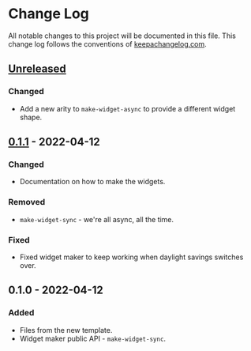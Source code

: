 # Change Log
All notable changes to this project will be documented in this file. This change log follows the conventions of [keepachangelog.com](http://keepachangelog.com/).

## [Unreleased]
### Changed
- Add a new arity to `make-widget-async` to provide a different widget shape.

## [0.1.1] - 2022-04-12
### Changed
- Documentation on how to make the widgets.

### Removed
- `make-widget-sync` - we're all async, all the time.

### Fixed
- Fixed widget maker to keep working when daylight savings switches over.

## 0.1.0 - 2022-04-12
### Added
- Files from the new template.
- Widget maker public API - `make-widget-sync`.

[Unreleased]: https://sourcehost.site/your-name/todo-clj/compare/0.1.1...HEAD
[0.1.1]: https://sourcehost.site/your-name/todo-clj/compare/0.1.0...0.1.1

